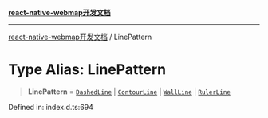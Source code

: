[**react-native-webmap开发文档**](../README.md)

***

[react-native-webmap开发文档](../globals.md) / LinePattern

# Type Alias: LinePattern

> **LinePattern** = [`DashedLine`](../interfaces/DashedLine.md) \| [`ContourLine`](../interfaces/ContourLine.md) \| [`WallLine`](../interfaces/WallLine.md) \| [`RulerLine`](../interfaces/RulerLine.md)

Defined in: index.d.ts:694
